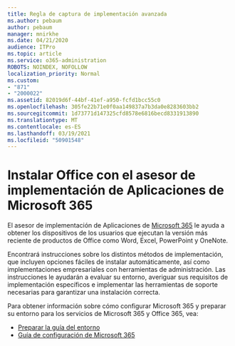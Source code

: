 ```yaml
---
title: Regla de captura de implementación avanzada
ms.author: pebaum
author: pebaum
manager: mnirkhe
ms.date: 04/21/2020
audience: ITPro
ms.topic: article
ms.service: o365-administration
ROBOTS: NOINDEX, NOFOLLOW
localization_priority: Normal
ms.custom:
- "871"
- "2000022"
ms.assetid: 82019d6f-44bf-41ef-a950-fcfd1bcc55c0
ms.openlocfilehash: 305fe22b71e0f0aa149837a7b3da0e8283603bb2
ms.sourcegitcommit: 1d73771d147325cfd8578e6816becd8331913890
ms.translationtype: MT
ms.contentlocale: es-ES
ms.lasthandoff: 03/19/2021
ms.locfileid: "50901548"
---
```

# <a name="install-office-with-the-microsoft-365-apps-deployment-advisor"></a>Instalar Office con el asesor de implementación de Aplicaciones de Microsoft 365

El asesor de implementación de Aplicaciones de [Microsoft 365](https://admin.microsoft.com/adminportal/home) le ayuda a obtener los dispositivos de los usuarios que ejecutan la versión más reciente de productos de Office como Word, Excel, PowerPoint y OneNote.

Encontrará instrucciones sobre los distintos métodos de implementación, que incluyen opciones fáciles de instalar automáticamente, así como implementaciones empresariales con herramientas de administración. Las instrucciones le ayudarán a evaluar su entorno, averiguar sus requisitos de implementación específicos e implementar las herramientas de soporte necesarias para garantizar una instalación correcta.

Para obtener información sobre cómo configurar Microsoft 365 y preparar su entorno para los servicios de Microsoft 365 y Office 365, vea:

- [Preparar la guía del entorno](https://go.microsoft.com/fwlink/?linkid=2005213)
- [Guía de configuración de Microsoft 365](https://go.microsoft.com/fwlink/?linkid=2072646)
